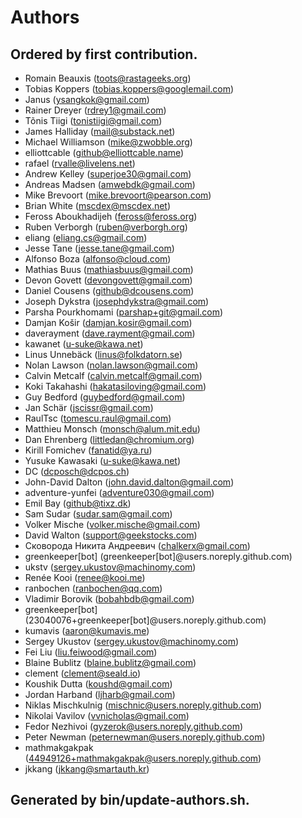 # Authors

## Ordered by first contribution.

* Romain Beauxis \(toots@rastageeks.org\)
* Tobias Koppers \(tobias.koppers@googlemail.com\)
* Janus \(ysangkok@gmail.com\)
* Rainer Dreyer \(rdrey1@gmail.com\)
* Tõnis Tiigi \(tonistiigi@gmail.com\)
* James Halliday \(mail@substack.net\)
* Michael Williamson \(mike@zwobble.org\)
* elliottcable \(github@elliottcable.name\)
* rafael \(rvalle@livelens.net\)
* Andrew Kelley \(superjoe30@gmail.com\)
* Andreas Madsen \(amwebdk@gmail.com\)
* Mike Brevoort \(mike.brevoort@pearson.com\)
* Brian White \(mscdex@mscdex.net\)
* Feross Aboukhadijeh \(feross@feross.org\)
* Ruben Verborgh \(ruben@verborgh.org\)
* eliang \(eliang.cs@gmail.com\)
* Jesse Tane \(jesse.tane@gmail.com\)
* Alfonso Boza \(alfonso@cloud.com\)
* Mathias Buus \(mathiasbuus@gmail.com\)
* Devon Govett \(devongovett@gmail.com\)
* Daniel Cousens \(github@dcousens.com\)
* Joseph Dykstra \(josephdykstra@gmail.com\)
* Parsha Pourkhomami \(parshap+git@gmail.com\)
* Damjan Košir \(damjan.kosir@gmail.com\)
* daverayment \(dave.rayment@gmail.com\)
* kawanet \(u-suke@kawa.net\)
* Linus Unnebäck \(linus@folkdatorn.se\)
* Nolan Lawson \(nolan.lawson@gmail.com\)
* Calvin Metcalf \(calvin.metcalf@gmail.com\)
* Koki Takahashi \(hakatasiloving@gmail.com\)
* Guy Bedford \(guybedford@gmail.com\)
* Jan Schär \(jscissr@gmail.com\)
* RaulTsc \(tomescu.raul@gmail.com\)
* Matthieu Monsch \(monsch@alum.mit.edu\)
* Dan Ehrenberg \(littledan@chromium.org\)
* Kirill Fomichev \(fanatid@ya.ru\)
* Yusuke Kawasaki \(u-suke@kawa.net\)
* DC \(dcposch@dcpos.ch\)
* John-David Dalton \(john.david.dalton@gmail.com\)
* adventure-yunfei \(adventure030@gmail.com\)
* Emil Bay \(github@tixz.dk\)
* Sam Sudar \(sudar.sam@gmail.com\)
* Volker Mische \(volker.mische@gmail.com\)
* David Walton \(support@geekstocks.com\)
* Сковорода Никита Андреевич \(chalkerx@gmail.com\)
* greenkeeper\[bot\] \(greenkeeper\[bot\]@users.noreply.github.com\)
* ukstv \(sergey.ukustov@machinomy.com\)
* Renée Kooi \(renee@kooi.me\)
* ranbochen \(ranbochen@qq.com\)
* Vladimir Borovik \(bobahbdb@gmail.com\)
* greenkeeper\[bot\] \(23040076+greenkeeper\[bot\]@users.noreply.github.com\)
* kumavis \(aaron@kumavis.me\)
* Sergey Ukustov \(sergey.ukustov@machinomy.com\)
* Fei Liu \(liu.feiwood@gmail.com\)
* Blaine Bublitz \(blaine.bublitz@gmail.com\)
* clement \(clement@seald.io\)
* Koushik Dutta \(koushd@gmail.com\)
* Jordan Harband \(ljharb@gmail.com\)
* Niklas Mischkulnig \(mischnic@users.noreply.github.com\)
* Nikolai Vavilov \(vvnicholas@gmail.com\)
* Fedor Nezhivoi \(gyzerok@users.noreply.github.com\)
* Peter Newman \(peternewman@users.noreply.github.com\)
* mathmakgakpak \(44949126+mathmakgakpak@users.noreply.github.com\)
* jkkang \(jkkang@smartauth.kr\)

## Generated by bin/update-authors.sh.


